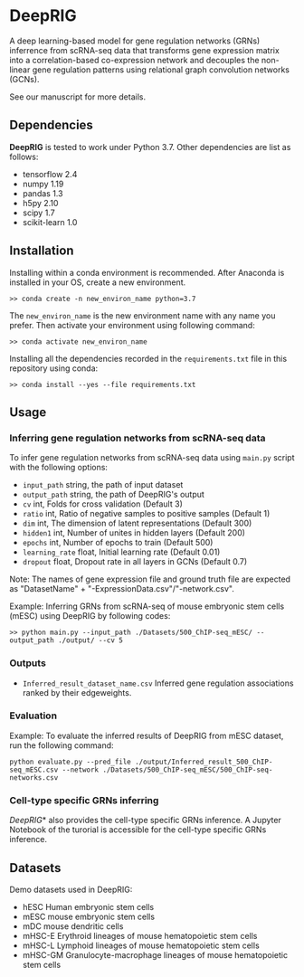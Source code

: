 # DeepRIG
A deep learning-based model for gene regulation networks (GRNs) inferrence from scRNA-seq data that transforms gene expression matrix into a correlation-based co-expression network and decouples the non-linear gene regulation patterns using relational graph convolution networks (GCNs).
 
See our manuscript for more details.
 
## Dependencies
 
**DeepRIG** is tested to work under Python 3.7. Other dependencies are list as follows:
 
* tensorflow 2.4
* numpy 1.19
* pandas 1.3
* h5py 2.10
* scipy 1.7
* scikit-learn 1.0
 
## Installation
Installing within a conda environment is recommended. After Anaconda is installed in your OS, create a new environment.
```
>> conda create -n new_environ_name python=3.7
```
The `new_environ_name` is the new environment name with any name you prefer. Then activate your environment using following command:
```
>> conda activate new_environ_name
```
Installing all the dependencies recorded in the `requirements.txt` file in this repository using conda:
```
>> conda install --yes --file requirements.txt
```

## Usage
### Inferring gene regulation networks from scRNA-seq data
To infer gene regulation networks from scRNA-seq data using `main.py` script with the following options:  
* `input_path` string, the path of input dataset
* `output_path` string, the path of DeepRIG's output
* `cv` int, Folds for cross validation (Default 3)
* `ratio` int, Ratio of negative samples to positive samples (Default 1)
* `dim` int, The dimension of latent representations (Default 300)
* `hidden1` int, Number of unites in hidden layers (Default 200)
* `epochs` int, Number of epochs to train (Default 500)
* `learning_rate` float, Initial learning rate (Default 0.01)
* `dropout` float, Dropout rate in all layers in GCNs (Default 0.7)
 
Note: The names of gene expression file and ground truth file are expected as "DatasetName" + "-ExpressionData.csv"/"-network.csv". 
 
Example: Inferring GRNs from scRNA-seq of mouse embryonic stem cells (mESC) using DeepRIG by following codes:
```
>> python main.py --input_path ./Datasets/500_ChIP-seq_mESC/ --output_path ./output/ --cv 5
```
### Outputs
* `Inferred_result_dataset_name.csv` Inferred gene regulation associations ranked by their edgeweights.
 
### Evaluation
Example: To evaluate the inferred results of DeepRIG from mESC dataset, run the following command:
```
python evaluate.py --pred_file ./output/Inferred_result_500_ChIP-seq_mESC.csv --network ./Datasets/500_ChIP-seq_mESC/500_ChIP-seq-networks.csv
```

### Cell-type specific GRNs inferring
*DeepRIG** also provides the cell-type specific GRNs inference. A Jupyter Notebook of the turorial is accessible for the cell-type specific GRNs inference.
 
## Datasets
Demo datasets used in DeepRIG:
* hESC Human embryonic stem cells
* mESC mouse embryonic stem cells
* mDC mouse dendritic cells
* mHSC-E Erythroid lineages of mouse hematopoietic stem cells
* mHSC-L Lymphoid lineages of mouse hematopoietic stem cells
* mHSC-GM Granulocyte-macrophage lineages of mouse hematopoietic stem cells
